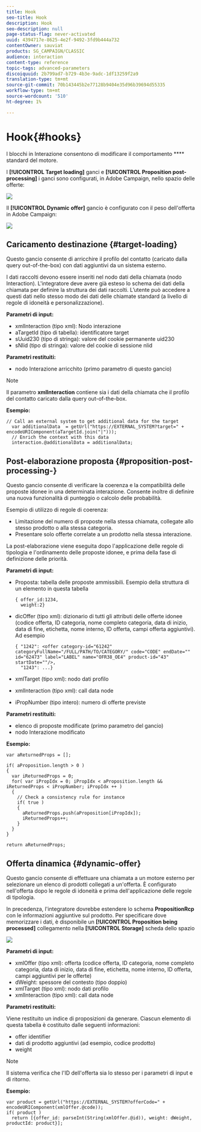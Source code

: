```yaml
---
title: Hook
seo-title: Hook
description: Hook
seo-description: null
page-status-flag: never-activated
uuid: 4394717e-8625-4e2f-9492-3fd9b444a732
contentOwner: sauviat
products: SG_CAMPAIGN/CLASSIC
audience: interaction
content-type: reference
topic-tags: advanced-parameters
discoiquuid: 2b799ad7-b729-4b3e-9adc-1df13259f2a9
translation-type: tm+mt
source-git-commit: 70b143445b2e77128b9404e35d96b39694d55335
workflow-type: tm+mt
source-wordcount: '510'
ht-degree: 1%

---
```



# Hook{#hooks}

I blocchi in Interazione consentono di modificare il comportamento **** standard del motore.

I **[!UICONTROL Target loading]** ganci e **[!UICONTROL Proposition post-processing]** i ganci sono configurati, in  Adobe Campaign, nello spazio delle offerte:

![](assets/interaction_hooks_1.png)

Il **[!UICONTROL Dynamic offer]** gancio è configurato con il peso dell&#39;offerta in  Adobe Campaign:

![](assets/interaction_hooks_2.png)

## Caricamento destinazione {#target-loading}

Questo gancio consente di arricchire il profilo del contatto (caricato dalla query out-of-the-box) con dati aggiuntivi da un sistema esterno.

I dati raccolti devono essere inseriti nel nodo dati della chiamata (nodo Interaction). L&#39;integratore deve avere già esteso lo schema dei dati della chiamata per definire la struttura dei dati raccolti. L’utente può accedere a questi dati nello stesso modo dei dati delle chiamate standard (a livello di regole di idoneità e personalizzazione).

**Parametri di input:**

* xmlInteraction (tipo xml): Nodo interazione
* aTargetId (tipo di tabella): identificatore target
* sUuid230 (tipo di stringa): valore del cookie permanente uid230
* sNlid (tipo di stringa): valore del cookie di sessione nlid

**Parametri restituiti:**

* nodo Interazione arricchito (primo parametro di questo gancio)

>[!NOTE]
>
>Il parametro **xmlInteraction** contiene sia i dati della chiamata che il profilo del contatto caricato dalla query out-of-the-box.

**Esempio:**

```
// Call an external system to get additional data for the target
  var additionalData  = getUrl("https://EXTERNAL_SYSTEM?target=" + encodeURIComponent(aTargetId.join("|")));
  // Enrich the context with this data
  interaction.@additionalData = additionalData;
```

## Post-elaborazione proposta {#proposition-post-processing-}

Questo gancio consente di verificare la coerenza e la compatibilità delle proposte idonee in una determinata interazione. Consente inoltre di definire una nuova funzionalità di punteggio o calcolo delle probabilità.

Esempio di utilizzo di regole di coerenza:

* Limitazione del numero di proposte nella stessa chiamata, collegate allo stesso prodotto o alla stessa categoria.
* Presentare solo offerte correlate a un prodotto nella stessa interazione.

La post-elaborazione viene eseguita dopo l&#39;applicazione delle regole di tipologia e l&#39;ordinamento delle proposte idonee, e prima della fase di definizione delle priorità.

**Parametri di input:**

* Proposta: tabella delle proposte ammissibili. Esempio della struttura di un elemento in questa tabella

   ```
   { offer_id:1234,
     weight:2}
   ```

* dicOffer (tipo xml): dizionario di tutti gli attributi delle offerte idonee (codice offerta, ID categoria, nome completo categoria, data di inizio, data di fine, etichetta, nome interno, ID offerta, campi offerta aggiuntivi). Ad esempio

   ```
   { "1242": <offer category-id="61242" categoryFullName="/FULL/PATH/TO/CATEGORY/" code="CODE" endDate="" id="62473" label="LABEL" name="OFR38_OE4" product-id="43" startDate=""/>,
     "1243": ...}
   ```

* xmlTarget (tipo xml): nodo dati profilo
* xmlInteraction (tipo xml): call data node
* iPropNumber (tipo intero): numero di offerte previste

**Parametri restituiti:**

* elenco di proposte modificate (primo parametro del gancio)
* nodo Interazione modificato

**Esempio:**

```
var aReturnedProps = [];

if( aProposition.length > 0 )
{
  var iReturnedProps = 0;
  for( var iPropIdx = 0; iPropIdx < aProposition.length && iReturnedProps < iPropNumber; iPropIdx ++ )
  {
    // Check a consistency rule for instance
    if( true )
    {
      aReturnedProps.push(aProposition[iPropIdx]);
      iReturnedProps++;
    }
  }
}

return aReturnedProps;
```

## Offerta dinamica {#dynamic-offer}

Questo gancio consente di effettuare una chiamata a un motore esterno per selezionare un elenco di prodotti collegati a un&#39;offerta. È configurato nell&#39;offerta dopo le regole di idoneità e prima dell&#39;applicazione delle regole di tipologia.

In precedenza, l&#39;integratore dovrebbe estendere lo schema **PropositionRcp** con le informazioni aggiuntive sul prodotto. Per specificare dove memorizzare i dati, è disponibile un **[!UICONTROL Proposition being processed]** collegamento nella **[!UICONTROL Storage]** scheda dello spazio

![](assets/interaction_hooks_3.png)

**Parametri di input:**

* xmlOffer (tipo xml): offerta (codice offerta, ID categoria, nome completo categoria, data di inizio, data di fine, etichetta, nome interno, ID offerta, campi aggiuntivi per le offerte)
* dWeight: spessore del contesto (tipo doppio)
* xmlTarget (tipo xml): nodo dati profilo
* xmlInteraction (tipo xml): call data node

**Parametri restituiti:**

Viene restituito un indice di proposizioni da generare. Ciascun elemento di questa tabella è costituito dalle seguenti informazioni:

* offer identifier
* dati di prodotto aggiuntivi (ad esempio, codice prodotto)
* weight

>[!NOTE]
>
>Il sistema verifica che l&#39;ID dell&#39;offerta sia lo stesso per i parametri di input e di ritorno.

**Esempio:**

```
var product = getUrl("https://EXTERNAL_SYSTEM?offerCode=" + encodeURIComponent(xmlOffer.@code));
if( product )
  return [{offer_id: parseInt(String(xmlOffer.@id)), weight: dWeight, productId: product}];
```

